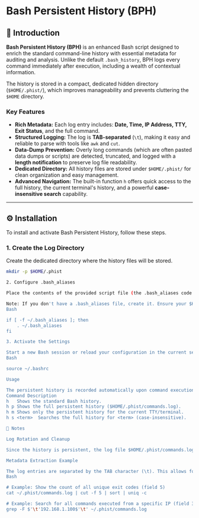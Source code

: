 # Bash Persistent History (BPH)

## 📄 Introduction

**Bash Persistent History (BPH)** is an enhanced Bash script designed to enrich the standard command-line history with essential metadata for auditing and analysis. Unlike the default `.bash_history`, BPH logs every command immediately after execution, including a wealth of contextual information.

The history is stored in a compact, dedicated hidden directory (`$HOME/.phist/`), which improves manageability and prevents cluttering the `$HOME` directory.

### Key Features

* **Rich Metadata:** Each log entry includes: **Date, Time, IP Address, TTY, Exit Status**, and the full command.
* **Structured Logging:** The log is **TAB-separated** (`\t`), making it easy and reliable to parse with tools like `awk` and `cut`.
* **Data-Dump Prevention:** Overly long commands (which are often pasted data dumps or scripts) are detected, truncated, and logged with a **length notification** to preserve log file readability.
* **Dedicated Directory:** All history files are stored under `$HOME/.phist/` for clean organization and easy management.
* **Advanced Navigation:** The built-in function `h` offers quick access to the full history, the current terminal's history, and a powerful **case-insensitive search** capability.

***

## ⚙️ Installation

To install and activate Bash Persistent History, follow these steps.

### 1. Create the Log Directory

Create the dedicated directory where the history files will be stored.

```bash
mkdir -p $HOME/.phist

2. Configure .bash_aliases

Place the contents of the provided script file (the .bash_aliases code block) into your $HOME/.bash_aliases file.

Note: If you don't have a .bash_aliases file, create it. Ensure your $HOME/.bashrc sources this file (which is standard on most distributions):
Bash

if [ -f ~/.bash_aliases ]; then
    . ~/.bash_aliases
fi

3. Activate the Settings

Start a new Bash session or reload your configuration in the current session:
Bash

source ~/.bashrc

Usage

The persistent history is recorded automatically upon command execution. You can view and search the logs using the function h:
Command	Description
h	Shows the standard Bash history.
h p	Shows the full persistent history ($HOME/.phist/commands.log).
h m	Shows only the persistent history for the current TTY/terminal.
h s <term>	Searches the full history for <term> (case-insensitive).

📝 Notes

Log Rotation and Cleanup

Since the history is persistent, the log file $HOME/.phist/commands.log will grow over time. For robust environments, it is highly recommended to configure Logrotate (or a custom cron job) to periodically archive and compress the log file (e.g., to commands-YYYY-MM.log.gz in the same $HOME/.phist/ directory).

Metadata Extraction Example

The log entries are separated by the TAB character (\t). This allows for easy data extraction:
Bash

# Example: Show the count of all unique exit codes (field 5)
cat ~/.phist/commands.log | cut -f 5 | sort | uniq -c

# Example: Search for all commands executed from a specific IP (field 3)
grep -F $'\t'192.168.1.100$'\t' ~/.phist/commands.log
